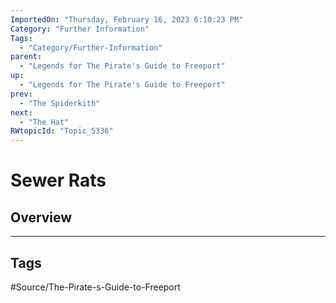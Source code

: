 ```yaml
---
ImportedOn: "Thursday, February 16, 2023 6:10:23 PM"
Category: "Further Information"
Tags:
  - "Category/Further-Information"
parent:
  - "Legends for The Pirate's Guide to Freeport"
up:
  - "Legends for The Pirate's Guide to Freeport"
prev:
  - "The Spiderkith"
next:
  - "The Hat"
RWtopicId: "Topic_5336"
---
```

# Sewer Rats
## Overview

---
## Tags
#Source/The-Pirate-s-Guide-to-Freeport

